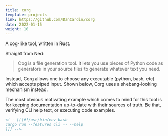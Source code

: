 ```yaml
---
title: corg
template: projects
link: https://github.com/DanCardin/corg
date: 2022-01-15
weight: 10
---
```


A cog-like tool, written in Rust.

Straight from Ned:

> Cog is a file generation tool. It lets you use pieces of Python code as generators in your source files to generate whatever text you need.

Instead, Corg allows one to choose any executable (python, bash, etc) which accepts piped input. Shown below, Corg uses a shebang-looking mechanism instead.

The most obvious motivating example which comes to mind for this tool is for keeping documentation up-to-date with their sources of truth. Be that, verifying CLI help text, or executing code examples.

```markdown
<!-- [[[#!/usr/bin/env bash
cargo run --features cli -- --help
]]] -->
```
